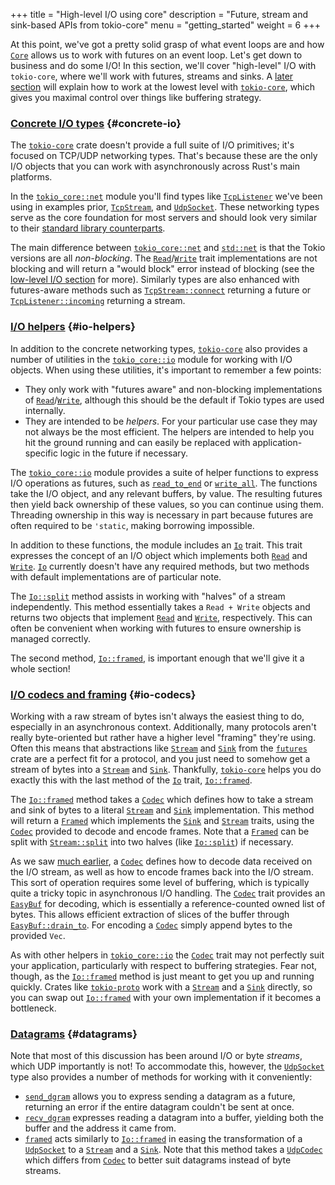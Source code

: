 +++
title = "High-level I/O using core"
description = "Future, stream and sink-based APIs from tokio-core"
menu = "getting_started"
weight = 6
+++

At this point, we've got a pretty solid grasp of what event loops are and how
[`Core`] allows us to work with futures on an event loop. Let's get down to
business and do some I/O! In this section, we'll cover "high-level" I/O with
`tokio-core`, where we'll work with futures, streams and sinks. A
[later section](../../going-deeper/core-low-level) will explain how to work at
the lowest level with [`tokio-core`], which gives you maximal control over things
like buffering strategy.

### [Concrete I/O types](#concrete-io) {#concrete-io}

The [`tokio-core`] crate doesn't provide a full suite of I/O primitives; it's
focused on TCP/UDP networking types. That's because these are the only I/O
objects that you can work with asynchronously across Rust's main platforms.

In the [`tokio_core::net`] module you'll find types like
[`TcpListener`] we've been using in examples prior, [`TcpStream`], and
[`UdpSocket`]. These networking types serve as the core foundation for most
servers and should look very similar to their [standard library
counterparts][`std::net`].

The main difference between [`tokio_core::net`] and [`std::net`] is that the
Tokio versions are all *non-blocking*. The [`Read`]/[`Write`] trait implementations
are not blocking and will return a "would block" error instead of blocking (see
the [low-level I/O section](../../going-deeper/core-low-level) for more).
Similarly types are also enhanced with futures-aware methods such as
[`TcpStream::connect`] returning a future or [`TcpListener::incoming`] returning
a stream.

### [I/O helpers](#io-helpers) {#io-helpers}

In addition to the concrete networking types, [`tokio-core`] also provides a
number of utilities in the [`tokio_core::io`] module for working with I/O
objects. When using these utilities, it's important to remember a few points:

* They only work with "futures aware" and non-blocking
  implementations of [`Read`]/[`Write`], although this should be the default if Tokio
  types are used internally.
* They are intended to be *helpers*. For your particular use case they may not
  always be the most efficient. The helpers are intended to help you hit the
  ground running and can easily be replaced with application-specific logic in
  the future if necessary.

The [`tokio_core::io`] module provides a suite of helper functions to express
I/O operations as futures, such as [`read_to_end`] or [`write_all`]. The
functions take the I/O object, and any relevant buffers, by value. The resulting
futures then yield back ownership of these values, so you can continue using
them.  Threading ownership in this way is necessary in part because futures are
often required to be `'static`, making borrowing impossible.

In addition to these functions, the module includes an [`Io`] trait. This trait
expresses the concept of an I/O object which implements both [`Read`] and
[`Write`]. [`Io`] currently doesn't have any required methods, but two methods
with default implementations are of particular note.

The [`Io::split`] method assists in working with "halves" of a stream
independently. This method essentially takes a `Read + Write` objects and
returns two objects that implement [`Read`] and [`Write`], respectively. This can
often be convenient when working with futures to ensure ownership is
managed correctly.

The second method, [`Io::framed`], is important enough that we'll give it a
whole section!

### [I/O codecs and framing](#io-codecs) {#io-codecs}

Working with a raw stream of bytes isn't always the easiest thing to do,
especially in an asynchronous context. Additionally, many protocols aren't
really byte-oriented but rather have a higher level "framing" they're using.
Often this means that abstractions like [`Stream`] and [`Sink`] from the
[`futures`] crate are a perfect fit for a protocol, and you just need to somehow
get a stream of bytes into a [`Stream`] and [`Sink`]. Thankfully, [`tokio-core`]
helps you do exactly this with the last method of the [`Io`] trait,
[`Io::framed`].

The [`Io::framed`] method takes a [`Codec`] which defines how to take a stream
and sink of bytes to a literal [`Stream`] and [`Sink`] implementation. This
method will return a [`Framed`] which implements the [`Sink`] and [`Stream`]
traits, using the [`Codec`] provided to decode and encode frames. Note that a
[`Framed`] can be split with [`Stream::split`] into two halves (like
[`Io::split`]) if necessary.

As we saw [much earlier](../simple-server), a [`Codec`] defines how to decode
data received on the I/O stream, as well as how to encode frames back into the
I/O stream. This sort of operation requires some level of buffering, which is
typically quite a tricky topic in asynchronous I/O handling. The [`Codec`] trait
provides an [`EasyBuf`] for decoding, which is essentially a reference-counted
owned list of bytes. This allows efficient extraction of slices of the buffer
through [`EasyBuf::drain_to`]. For encoding a [`Codec`] simply append bytes to
the provided `Vec`.

As with other helpers in [`tokio_core::io`] the [`Codec`] trait may not
perfectly suit your application, particularly with respect to buffering
strategies. Fear not, though, as the [`Io::framed`] method is just meant to get
you up and running quickly. Crates like [`tokio-proto`] work with a [`Stream`]
and a [`Sink`] directly, so you can swap out [`Io::framed`] with your own
implementation if it becomes a bottleneck.

### [Datagrams](#datagrams) {#datagrams}

Note that most of this discussion has been around I/O or byte *streams*, which
UDP importantly is not! To accommodate this, however, the [`UdpSocket`] type
also provides a number of methods for working with it conveniently:

* [`send_dgram`] allows you to express sending a datagram as a future, returning
  an error if the entire datagram couldn't be sent at once.
* [`recv_dgram`] expresses reading a datagram into a buffer, yielding both the
  buffer and the address it came from.
* [`framed`][`UdpSocket::framed`] acts similarly to [`Io::framed`] in easing the
  transformation of a [`UdpSocket`] to a [`Stream`] and a [`Sink`]. Note that
  this method takes a [`UdpCodec`] which differs from [`Codec`] to better suit
  datagrams instead of byte streams.

[IOCP]: https://www.freebsd.org/cgi/man.cgi?query=kqueue&sektion=2
[`Core::handle`]: https://docs.rs/tokio-core/0.1/tokio_core/reactor/struct.Core.html#method.handle
[`Core::run`]: https://docs.rs/tokio-core/0.1/tokio_core/reactor/struct.Core.html#method.run
[`Core`]: https://docs.rs/tokio-core/0.1/tokio_core/reactor/struct.Core.html
[`Event`]: https://docs.rs/mio/0.6/mio/struct.Event.html
[`Future::wait`]: https://docs.rs/futures/0.1/futures/future/trait.Future.html#method.wait
[`Handle::spawn`]: https://docs.rs/tokio-core/0.1/tokio_core/reactor/struct.Handle.html#method.spawn
[`Handle`]: https://docs.rs/tokio-core/0.1/tokio_core/reactor/struct.Handle.html
[`Poll::poll`]: https://docs.rs/mio/0.6/mio/struct.Poll.html#method.poll
[`Poll`]: https://docs.rs/mio/0.6/mio/struct.Poll.html
[`Remote::spawn`]: https://docs.rs/tokio-core/0.1/tokio_core/reactor/struct.Remote.html#method.spawn
[`Remote`]: https://docs.rs/tokio-core/0.1/tokio_core/reactor/struct.Remote.html
[`TcpListener::bind`]: https://docs.rs/tokio-core/0.1/tokio_core/net/struct.TcpListener.html#method.bind
[`TcpListener`]: https://docs.rs/tokio-core/0.1/tokio_core/net/struct.TcpListener.html
[`TcpStream`]: https://docs.rs/tokio-core/0.1/tokio_core/net/struct.TcpStream.html
[`Token`]: https://docs.rs/mio/0.6/mio/struct.Token.html
[`UdpSocket`]: https://docs.rs/tokio-core/0.1/tokio_core/net/struct.UdpSocket.html
[`epoll`]: http://man7.org/linux/man-pages/man7/epoll.7.html
[`futures`]: https://docs.rs/futures/0.1
[`kqueue`]: https://www.freebsd.org/cgi/man.cgi?query=kqueue&sektion=2
[`mio`]: https://docs.rs/mio/0.6
[`tokio_core::reactor`]: https://docs.rs/tokio-core/0.1/tokio_core/reactor/index.html
[`tokio-core`]: https://docs.rs/tokio-core/0.1
[`tokio_core::net`]: https://docs.rs/tokio-core/0.1/tokio_core/net/
[`std::net`]: https://doc.rust-lang.org/std/net/
[`TcpStream::connect`]: https://docs.rs/tokio-core/0.1/tokio_core/net/struct.TcpStream.html#method.connect
[`TcpListener::incoming`]: https://docs.rs/tokio-core/0.1/tokio_core/net/struct.Incoming.html
[`tokio_core::io`]: https://docs.rs/tokio-core/0.1/tokio_core/io/
[`read_to_end`]: https://docs.rs/tokio-core/0.1/tokio_core/io/fn.read_to_end.html
[`write_all`]: https://docs.rs/tokio-core/0.1/tokio_core/io/fn.write_all.html
[`Io`]: https://docs.rs/tokio-core/0.1/tokio_core/io/trait.Io.html
[`Io::split`]: https://docs.rs/tokio-core/0.1/tokio_core/io/trait.Io.html#method.split
[`Io::framed`]: https://docs.rs/tokio-core/0.1/tokio_core/io/trait.Io.html#method.framed
[`Codec`]: https://docs.rs/tokio-core/0.1/tokio_core/io/trait.Codec.html
[`Framed`]: https://docs.rs/tokio-core/0.1/tokio_core/io/struct.Framed.html
[`Read`]: https://doc.rust-lang.org/std/io/trait.Read.html
[`Write`]: https://doc.rust-lang.org/std/io/trait.Write.html
[`Stream`]: https://docs.rs/futures/0.1/futures/stream/trait.Stream.html
[`Sink`]: https://docs.rs/futures/0.1/futures/sink/trait.Sink.html
[`Stream::split`]: https://docs.rs/futures/0.1/futures/stream/trait.Stream.html#method.split
[`EasyBuf`]: https://docs.rs/tokio-core/0.1.1/tokio_core/io/struct.EasyBuf.html
[`EasyBuf::drain_to`]: https://docs.rs/tokio-core/0.1.1/tokio_core/io/struct.EasyBuf.html#method.drain_to
[`tokio-proto`]: https://github.com/tokio-rs/tokio-proto
[`send_dgram`]: https://docs.rs/tokio-core/0.1.1/tokio_core/net/struct.UdpSocket.html#method.send_dgram
[`recv_dgram`]: https://docs.rs/tokio-core/0.1.1/tokio_core/net/struct.UdpSocket.html#method.recv_dgram
[`UdpSocket::framed`]: https://docs.rs/tokio-core/0.1.1/tokio_core/net/struct.UdpSocket.html#method.framed
[`UdpCodec`]: https://docs.rs/tokio-core/0.1.1/tokio_core/net/trait.UdpCodec.html
